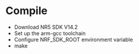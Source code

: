 # Compile
* Download NR5 SDK V14.2
* Set up the arm-gcc toolchain
* Configure NRF_SDK_ROOT environment variable
* make
